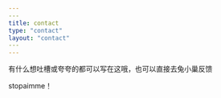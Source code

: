 ```yaml
---
​---
title: contact
type: "contact"
layout: "contact"
​---
---
```


有什么想吐槽或夸夸的都可以写在这哦，也可以直接去兔小巢反馈

stopaimme！